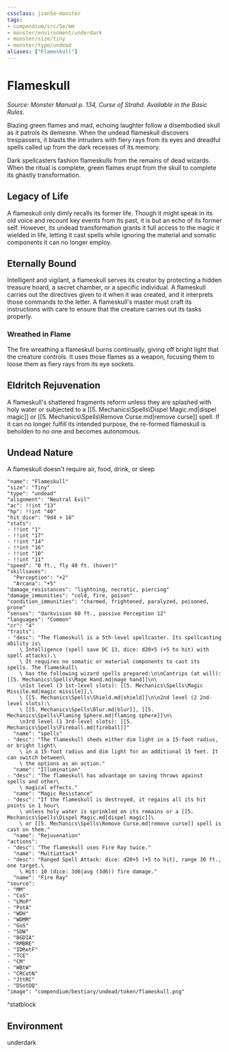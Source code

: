 ```yaml
---
cssclass: json5e-monster
tags:
- compendium/src/5e/mm
- monster/environment/underdark
- monster/size/tiny
- monster/type/undead
aliases: ["Flameskull"]
---
```

# Flameskull
*Source: Monster Manual p. 134, Curse of Strahd. Available in the Basic Rules.*  

Blazing green flames and mad, echoing laughter follow a disembodied skull as it patrols its demesne. When the undead flameskull discovers trespassers, it blasts the intruders with fiery rays from its eyes and dreadful spells called up from the dark recesses of its memory.

Dark spellcasters fashion flameskulls from the remains of dead wizards. When the ritual is complete, green flames erupt from the skull to complete its ghastly transformation.

## Legacy of Life

A flameskull only dimly recalls its former life. Though it might speak in its old voice and recount key events from its past, it is but an echo of its former self. However, its undead transformation grants it full access to the magic it wielded in life, letting it cast spells while ignoring the material and somatic components it can no longer employ.

## Eternally Bound

Intelligent and vigilant, a flameskull serves its creator by protecting a hidden treasure hoard, a secret chamber, or a specific individual. A flameskull carries out the directives given to it when it was created, and it interprets those commands to the letter. A flameskull's master must craft its instructions with care to ensure that the creature carries out its tasks properly.

### Wreathed in Flame

The fire wreathing a flameskull burns continually, giving off bright light that the creature controls. It uses those flames as a weapon, focusing them to loose them as fiery rays from its eye sockets.

## Eldritch Rejuvenation

A flameskull's shattered fragments reform unless they are splashed with holy water or subjected to a [[5. Mechanics\Spells\Dispel Magic.md|dispel magic]] or [[5. Mechanics\Spells\Remove Curse.md|remove curse]] spell. If it can no longer fulfill its intended purpose, the re-formed flameskull is beholden to no one and becomes autonomous.

## Undead Nature

A flameskull doesn't require air, food, drink, or sleep

```statblock
"name": "Flameskull"
"size": "Tiny"
"type": "undead"
"alignment": "Neutral Evil"
"ac": !!int "13"
"hp": !!int "40"
"hit_dice": "9d4 + 18"
"stats":
- !!int "1"
- !!int "17"
- !!int "14"
- !!int "16"
- !!int "10"
- !!int "11"
"speed": "0 ft., fly 40 ft. (hover)"
"skillsaves":
  "Perception": "+2"
  "Arcana": "+5"
"damage_resistances": "lightning, necrotic, piercing"
"damage_immunities": "cold, fire, poison"
"condition_immunities": "charmed, frightened, paralyzed, poisoned, prone"
"senses": "darkvision 60 ft., passive Perception 12"
"languages": "Common"
"cr": "4"
"traits":
- "desc": "The flameskull is a 5th-level spellcaster. Its spellcasting ability is\
    \ Intelligence (spell save DC 13, dice: d20+5 (+5 to hit) with spell attacks).\
    \ It requires no somatic or material components to cast its spells. The flameskull\
    \ has the following wizard spells prepared:\n\nCantrips (at will): [[5. Mechanics\Spells\Mage Hand.md|mage hand]]\n\
    \n1st level (3 1st-level slots): [[5. Mechanics\Spells\Magic Missile.md|magic missile]],\
    \ [[5. Mechanics\Spells\Shield.md|shield]]\n\n2nd level (2 2nd-level slots):\
    \ [[5. Mechanics\Spells\Blur.md|blur]], [[5. Mechanics\Spells\Flaming Sphere.md|flaming sphere]]\n\
    \n3rd level (1 3rd-level slots): [[5. Mechanics\Spells\Fireball.md|fireball]]"
  "name": "spells"
- "desc": "The flameskull sheds either dim light in a 15-foot radius, or bright light\
    \ in a 15-foot radius and dim light for an additional 15 feet. It can switch between\
    \ the options as an action."
  "name": "Illumination"
- "desc": "The flameskull has advantage on saving throws against spells and other\
    \ magical effects."
  "name": "Magic Resistance"
- "desc": "If the flameskull is destroyed, it regains all its hit points in 1 hour\
    \ unless holy water is sprinkled on its remains or a [[5. Mechanics\Spells\Dispel Magic.md|dispel magic]]\
    \ or [[5. Mechanics\Spells\Remove Curse.md|remove curse]] spell is cast on them."
  "name": "Rejuvenation"
"actions":
- "desc": "The flameskull uses Fire Ray twice."
  "name": "Multiattack"
- "desc": "Ranged Spell Attack: dice: d20+5 (+5 to hit), range 30 ft., one target.\
    \ Hit: 10 (dice: 3d6|avg (3d6)) fire damage."
  "name": "Fire Ray"
"source":
- "MM"
- "CoS"
- "LMoP"
- "PotA"
- "WDH"
- "WDMM"
- "GoS"
- "SDW"
- "BGDIA"
- "RMBRE"
- "IDRotF"
- "TCE"
- "CM"
- "WBtW"
- "CRCotN"
- "JttRC"
- "DSotDQ"
"image": "compendium/bestiary/undead/token/flameskull.png"
```
^statblock

## Environment

underdark